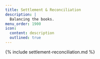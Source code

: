 ```yaml
---
title: Settlement & Reconciliation
description: |
  Balancing the books.
menu_order: 1900
icon:
  content: description
  outlined: true
---
```


{% include settlement-reconciliation.md %}
